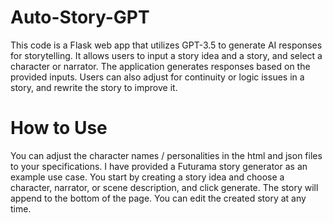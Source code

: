 # Auto-Story-GPT
This code is a Flask web app that utilizes GPT-3.5 to generate AI responses for storytelling. It allows users to input a story idea and a story, and select a character or narrator. The application generates responses based on the provided inputs. Users can also adjust for continuity or logic issues in a story, and rewrite the story to improve it.
# How to Use
You can adjust the character names / personalities in the html and json files to your specifications.  I have provided a Futurama story generator as an example use case.
You start by creating a story idea and choose a character, narrator, or scene description, and click generate.  The story will append to the bottom of the page.  You can edit the created story at any time. 
